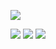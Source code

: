 
<p align="center">

![](https://files.catbox.moe/qbn3re.png)
</p>

<p align="center"> 

[![](https://files.catbox.moe/2nq29c.png)](https://mio.atabook.org) [![](https://files.catbox.moe/u175xg.png)](https://rentry.co/aconcertfortwo) [![](https://files.catbox.moe/umf7eq.png)](https://neospring.org/@xan)
